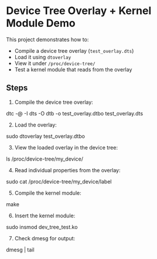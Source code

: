 # Device Tree Overlay + Kernel Module Demo

This project demonstrates how to:

- Compile a device tree overlay (`test_overlay.dts`)
- Load it using `dtoverlay`
- View it under `/proc/device-tree/`
- Test a kernel module that reads from the overlay

## Steps

1. Compile the device tree overlay:

dtc -@ -I dts -O dtb -o test_overlay.dtbo test_overlay.dts

2. Load the overlay:

sudo dtoverlay test_overlay.dtbo

3. View the loaded overlay in the device tree:

ls /proc/device-tree/my_device/

4. Read individual properties from the overlay:

sudo cat /proc/device-tree/my_device/label

5. Compile the kernel module:

make

6. Insert the kernel module:

sudo insmod dev_tree_test.ko

7. Check dmesg for output:

dmesg | tail

